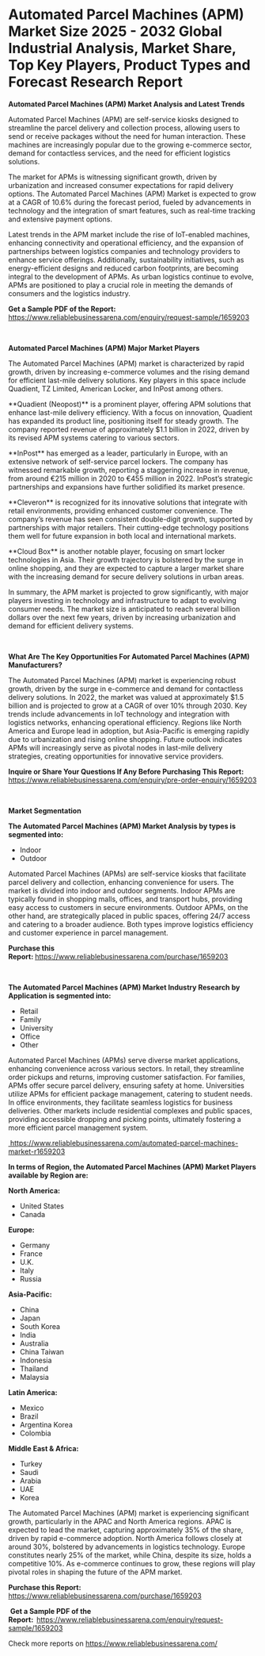 <p><h1>Automated Parcel Machines (APM) Market Size 2025 - 2032 Global Industrial Analysis, Market Share, Top Key Players, Product Types and Forecast Research Report</h1></p><p><strong>Automated Parcel Machines (APM) Market Analysis and Latest Trends</strong></p>
<p><p>Automated Parcel Machines (APM) are self-service kiosks designed to streamline the parcel delivery and collection process, allowing users to send or receive packages without the need for human interaction. These machines are increasingly popular due to the growing e-commerce sector, demand for contactless services, and the need for efficient logistics solutions. </p><p>The market for APMs is witnessing significant growth, driven by urbanization and increased consumer expectations for rapid delivery options. The Automated Parcel Machines (APM) Market is expected to grow at a CAGR of 10.6% during the forecast period, fueled by advancements in technology and the integration of smart features, such as real-time tracking and extensive payment options. </p><p>Latest trends in the APM market include the rise of IoT-enabled machines, enhancing connectivity and operational efficiency, and the expansion of partnerships between logistics companies and technology providers to enhance service offerings. Additionally, sustainability initiatives, such as energy-efficient designs and reduced carbon footprints, are becoming integral to the development of APMs. As urban logistics continue to evolve, APMs are positioned to play a crucial role in meeting the demands of consumers and the logistics industry.</p></p>
<p><strong>Get a Sample PDF of the Report:&nbsp;</strong> <a href="https://www.reliablebusinessarena.com/enquiry/request-sample/1659203?utm_campaign=3138&utm_medium=2&utm_source=Github&utm_content=ia&utm_term=24032025&utm_id=automated-parcel-machines-apm">https://www.reliablebusinessarena.com/enquiry/request-sample/1659203</a></p>
<p>&nbsp;</p>
<p><strong>Automated Parcel Machines (APM) Major Market Players</strong></p>
<p><p>The Automated Parcel Machines (APM) market is characterized by rapid growth, driven by increasing e-commerce volumes and the rising demand for efficient last-mile delivery solutions. Key players in this space include Quadient, TZ Limited, American Locker, and InPost among others. </p><p>**Quadient (Neopost)** is a prominent player, offering APM solutions that enhance last-mile delivery efficiency. With a focus on innovation, Quadient has expanded its product line, positioning itself for steady growth. The company reported revenue of approximately $1.1 billion in 2022, driven by its revised APM systems catering to various sectors.</p><p>**InPost** has emerged as a leader, particularly in Europe, with an extensive network of self-service parcel lockers. The company has witnessed remarkable growth, reporting a staggering increase in revenue, from around €215 million in 2020 to €455 million in 2022. InPost’s strategic partnerships and expansions have further solidified its market presence.</p><p>**Cleveron** is recognized for its innovative solutions that integrate with retail environments, providing enhanced customer convenience. The company’s revenue has seen consistent double-digit growth, supported by partnerships with major retailers. Their cutting-edge technology positions them well for future expansion in both local and international markets.</p><p>**Cloud Box** is another notable player, focusing on smart locker technologies in Asia. Their growth trajectory is bolstered by the surge in online shopping, and they are expected to capture a larger market share with the increasing demand for secure delivery solutions in urban areas.</p><p>In summary, the APM market is projected to grow significantly, with major players investing in technology and infrastructure to adapt to evolving consumer needs. The market size is anticipated to reach several billion dollars over the next few years, driven by increasing urbanization and demand for efficient delivery systems.</p></p>
<p>&nbsp;</p>
<p><strong>What Are The Key Opportunities For Automated Parcel Machines (APM) Manufacturers?</strong></p>
<p><p>The Automated Parcel Machines (APM) market is experiencing robust growth, driven by the surge in e-commerce and demand for contactless delivery solutions. In 2022, the market was valued at approximately $1.5 billion and is projected to grow at a CAGR of over 10% through 2030. Key trends include advancements in IoT technology and integration with logistics networks, enhancing operational efficiency. Regions like North America and Europe lead in adoption, but Asia-Pacific is emerging rapidly due to urbanization and rising online shopping. Future outlook indicates APMs will increasingly serve as pivotal nodes in last-mile delivery strategies, creating opportunities for innovative service providers.</p></p>
<p><strong>Inquire or Share Your Questions If Any Before Purchasing This Report:</strong> <a href="https://www.reliablebusinessarena.com/enquiry/pre-order-enquiry/1659203?utm_campaign=3138&utm_medium=2&utm_source=Github&utm_content=ia&utm_term=24032025&utm_id=automated-parcel-machines-apm">https://www.reliablebusinessarena.com/enquiry/pre-order-enquiry/1659203</a></p>
<p>&nbsp;</p>
<p><strong>Market Segmentation</strong></p>
<p><strong>The Automated Parcel Machines (APM) Market Analysis by types is segmented into:</strong></p>
<p><ul><li>Indoor</li><li>Outdoor</li></ul></p>
<p><p>Automated Parcel Machines (APMs) are self-service kiosks that facilitate parcel delivery and collection, enhancing convenience for users. The market is divided into indoor and outdoor segments. Indoor APMs are typically found in shopping malls, offices, and transport hubs, providing easy access to customers in secure environments. Outdoor APMs, on the other hand, are strategically placed in public spaces, offering 24/7 access and catering to a broader audience. Both types improve logistics efficiency and customer experience in parcel management.</p></p>
<p><strong>Purchase this Report:&nbsp;</strong><a href="https://www.reliablebusinessarena.com/purchase/1659203?utm_campaign=3138&utm_medium=2&utm_source=Github&utm_content=ia&utm_term=24032025&utm_id=automated-parcel-machines-apm">https://www.reliablebusinessarena.com/purchase/1659203</a></p>
<p>&nbsp;</p>
<p><strong>The Automated Parcel Machines (APM) Market Industry Research by Application is segmented into:</strong></p>
<p><ul><li>Retail</li><li>Family</li><li>University</li><li>Office</li><li>Other</li></ul></p>
<p><p>Automated Parcel Machines (APMs) serve diverse market applications, enhancing convenience across various sectors. In retail, they streamline order pickups and returns, improving customer satisfaction. For families, APMs offer secure parcel delivery, ensuring safety at home. Universities utilize APMs for efficient package management, catering to student needs. In office environments, they facilitate seamless logistics for business deliveries. Other markets include residential complexes and public spaces, providing accessible dropping and picking points, ultimately fostering a more efficient parcel management system.</p></p>
<p><a href="https://www.reliablebusinessarena.com/automated-parcel-machines-market-r1659203?utm_campaign=3138&utm_medium=2&utm_source=Github&utm_content=ia&utm_term=24032025&utm_id=automated-parcel-machines-apm">&nbsp;https://www.reliablebusinessarena.com/automated-parcel-machines-market-r1659203</a></p>
<p><strong>In terms of Region, the Automated Parcel Machines (APM) Market Players available by Region are:</strong></p>
<p>
    <p> <strong> North America: </strong>
        <ul>
            <li>United States</li>
            <li>Canada</li>
        </ul>
        </p> 
    <p> <strong> Europe: </strong>
        <ul>
            <li>Germany</li>
            <li>France</li>
            <li>U.K.</li>
            <li>Italy</li>
            <li>Russia</li>
        </ul>
        </p> 
    <p> <strong> Asia-Pacific: </strong>
        <ul>
            <li>China</li>
            <li>Japan</li>
            <li>South Korea</li>
            <li>India</li>
            <li>Australia</li>
            <li>China Taiwan</li>
            <li>Indonesia</li>
            <li>Thailand</li>
            <li>Malaysia</li>
        </ul>
        </p> 
    <p> <strong> Latin America: </strong>
        <ul>
            <li>Mexico</li>
            <li>Brazil</li>
            <li>Argentina Korea</li>
            <li>Colombia</li>
        </ul>
        </p> 
    <p> <strong> Middle East & Africa: </strong>
        <ul>
            <li>Turkey</li>
            <li>Saudi</li>
            <li>Arabia</li>
            <li>UAE</li>
            <li>Korea</li>
        </ul>
    </p>
    </p>
<p><p>The Automated Parcel Machines (APM) market is experiencing significant growth, particularly in the APAC and North America regions. APAC is expected to lead the market, capturing approximately 35% of the share, driven by rapid e-commerce adoption. North America follows closely at around 30%, bolstered by advancements in logistics technology. Europe constitutes nearly 25% of the market, while China, despite its size, holds a competitive 10%. As e-commerce continues to grow, these regions will play pivotal roles in shaping the future of the APM market.</p></p>
<p><strong>Purchase this Report: </strong><a href="https://www.reliablebusinessarena.com/purchase/1659203?utm_campaign=3138&utm_medium=2&utm_source=Github&utm_content=ia&utm_term=24032025&utm_id=automated-parcel-machines-apm">https://www.reliablebusinessarena.com/purchase/1659203</a></p>
<p>&nbsp;<strong>Get a Sample PDF of the Report:&nbsp;&nbsp;</strong><a href="https://www.reliablebusinessarena.com/enquiry/request-sample/1659203?utm_campaign=3138&utm_medium=2&utm_source=Github&utm_content=ia&utm_term=24032025&utm_id=automated-parcel-machines-apm">https://www.reliablebusinessarena.com/enquiry/request-sample/1659203</a></p>
<p><strong></strong></p>
<p>Check more reports on <a href="https://www.reliablebusinessarena.com/?utm_campaign=3138&utm_medium=2&utm_source=Github&utm_content=ia&utm_term=24032025&utm_id=automated-parcel-machines-apm">https://www.reliablebusinessarena.com/</a></p>